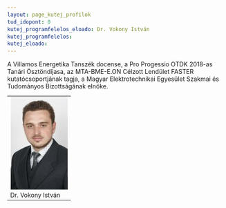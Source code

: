 ```yaml
---
layout: page_kutej_profilok
tud_idopont: 0
kutej_programfelelos_eloado: Dr. Vokony István
kutej_programfelelos: 
kutej_eloado: 
---
```


A Villamos Energetika Tanszék docense, a Pro Progessio OTDK 2018-as Tanári Ösztöndíjasa, az MTA-BME-E.ON Célzott Lendület FASTER kutatócsoportjának tagja, a Magyar Elektrotechnikai Egyesület Szakmai és Tudományos Bizottságának elnöke.


 <table class="picture">
<tr>
<td>

<div class="gallery">
    <img src="images/vokony_istvan.jpg" max-width="250" max-height="200">
  <div class="desc">Dr. Vokony István</div>
</div>

</td>
</tr>
</table>
